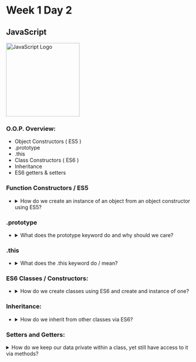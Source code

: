 # Week 1 Day 2

## JavaScript

<img src="https://cdn-images-1.medium.com/max/785/0*Co9Hk-VtMLfM08KH.png" alt="JavaScript Logo" width="200px">

### O.O.P. Overview:

* Object Constructors ( ES5 )
* .prototype
* .this
* Class Constructors ( ES6 )
* Inheritance
* ES6 getters & setters

### Function Constructors / ES5

* <details>
	<summary>How do we create an instance of an object from an object constructor using ES5?</summary>

	By using the new keyword, we can create new instances from object constructors. We can also choose not to do this, creating an object within a function and returning it at the end of the function:

	Using the new keyword:

	<code>
		function Rectangle(x,y,w,h){
			this.x = x;
			this.y = y;
			this.w = w;
			this.h = h;
		}

		var square = new Rectangle(8,8,32,32);

		console.log(square);
	</code>

	Without using the new keyword:

	<code>
		function Rectangle(x,y,w,h){
			let obj = {};
			obj.x = x;
			obj.y = y;
			obj.w = w;
			obj.h = h;

			return obj;
		}

		var square = Rectangle(16,16,32,32);
	
		console.log(square);
	</code>
</details>


### .prototype

* <details>
	<summary>What does the prototype keyword do and why should we care?</summary>

	The prototype keyword lets us add attributes / members or methods to a pre-existing class or object constructor. The benefit of using prototype as opposed to creating a method on an object is that it does not create the method for every object we create from an instance. It merely is a pointer that references where the function is stored, vastly reducing the amount of memory we consume.

	Non-Prototype Example:

	<code>
		function Rectangle(x,y,w,h){
			this.x=x;
			this.y=y;
			this.w=w;
			this.h=h;

			// This function will be created for every instance of a Rectangle we create.

			this.setSize = function(newW,newH){
				this.w=newW;
				this.h=newH;
			}
		}
	</code>

	Prototype Example:

	<code>
		function Rectangle(x,y,w,h){
			this.x=x;
			this.y=y;
			this.w=w;
			this.h=h;
		}

		// Every Rectangle we create will merely point to this function rather than re-create it on the object.

		Rectangle.prototype.setSize = function(w,h){
			this.w=w;
			this.h=h;
		}
	</code>
</details>

### .this

* <details>
	<summary>What does the .this keyword do / mean?</summary>

	The this keyword refers to an instance of an object that is created from a function constructor or class that we can manipulate inside of the function constructor or class.

	<details>
		<summary>Ok, well why does it not work sometimes?</summary>

		You may have noticed at some point that when you try to refer to the this keyword, you get an unexpected output like "Window" or some other bizarre thing. This happens when the scope of this is changed.

		Consider that have a private method on our rectangle called setPosition() that gets called whenever we resize a rectangle, setting its x and y.
		
		Problem:

		<code>
			function Rectangle(x,y,w,h){
				this.x=x;
				this.y=y;
				this.w=w;
				this.h=h;

				var setPosition = function(x,y){
					// We've created a new scope because of this function, so what happens when we try to set these variables?

					this.x=x;
					this.y=y;
				}

				this.setSize = function(w,h){
					this.w=w;
					this.h=h;

					setPosition(w*2,h*2);
				}
			}
		</code>

		Solution:

		<code>
			function Rectangle(x,y,w,h){
				// Store a reference to this, so we can refer to it within our private method.
				let self = this;

				this.x=x;
				this.y=y;
				this.w=w;
				this.h=h;

				var setPosition(x,y){
					self.x=x;
					self.y=y;
				}

				this.setSize = function(w,h){
					this.w=w;
					this.h=h;

					setPosition(w*2,h*2);
				}
			}
		</code>
	</details>
</details>

### ES6 Classes / Constructors:

* <details>
	<summary>How do we create classes using ES6 and create and instance of one?</summary>

	By using the class keyword, we can create classes. By using the "constructor" keyword, we are emulating function constructors.

	<code>
		class Student{
			constructor(name,email,dojo,stacks){
				this.name   = name;
				this.email  = email;
				this.dojo   = dojo;
				this.stacks = stacks;
			}

			showStacks(){
				console.log(this.stacks);
			}
		}
	</code>

	This "Student" class is identical to:

	<code>
		function Student(name,email,dojo,stacks){
			let self = this;

			this.name=name;
			this.email=email;
			this.dojo=dojo;
			this.stacks=stacks;

			this.showStacks = function(){
				console.log(self.stacks);
			}
		}
	</code>
</details>

### Inheritance:

* <details>
	<summary>How do we inherit from other classes via ES6?</summary>

	We can use the extends keyword, followed by the class we want to extend:

	<code>
		class Animal{
			constructor(name,species,legs){
				this.name=name;
				this.species=species;
				this.legs=legs;
			}
		}

		class Dog extends Animal{
			constructor(name,species,legs,sound){
				super(name,species,legs);
				this.sound=sound;
			}

			bark(){
				console.log(this.name + " says: "+ this.sound);
			}
		}

		let oldYeller = new Dog("Old Yeller","Mut",4,"Ruff");
	</code>
</details>

### Setters and Getters:

<details>
	<summary>How do we keep our data private within a class, yet still have access to it via methods?</summary>

	Enter setters and getters!

	A good naming convention to prevent users from accessing things things they aren't supposed to is to prefix member's with an underscore. This still doesn't hide your data if someone prints an instance of your object though:

	<code>
		class Student{
			constructor(name,email){
				this._name=name;
				this._email=email;
			}

			set name(name){
				this._name=name;
			}

			get name(){
				return this._name;
			}

			set email(email){
				this._email=email;
			}

			get email(){
				return this._email;
			}
		}
	</code>

	Okay, well whats the point of creating getters and setters if someone can print an instance of my class still see the names of my underscore prefixed variables they shouldn't? Now they can just print those.

	Great question, heres an answer for true data privacy using ES5:

	<code>
		function Student(name,email){
			let name = name;
			let email = email;

			this.setName = function(newName){
				name = newName;
			}
			this.getName = function(){
				return name;
			}

			this.setEmail = function(newEmail){
				email = newEmail;
			}
			this.getEmail = function(){
				return email;
			}
		}
	</code>

	You'll notice this is in ES5. The reason is because there is no way to avoid initializing variables in the "constructor" function in ES6. There's still a way to make it work, but it will require more effort, defeating the purpose of ES6. With this solution, your member variables are private and you have methods for setting and getting each one of them.
</details>